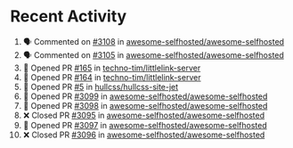 # Recent Activity 

<!--START_SECTION:activity-->
1. 🗣 Commented on [#3108](https://github.com/awesome-selfhosted/awesome-selfhosted/issues/3108) in [awesome-selfhosted/awesome-selfhosted](https://github.com/awesome-selfhosted/awesome-selfhosted)
2. 🗣 Commented on [#3105](https://github.com/awesome-selfhosted/awesome-selfhosted/issues/3105) in [awesome-selfhosted/awesome-selfhosted](https://github.com/awesome-selfhosted/awesome-selfhosted)
3. 💪 Opened PR [#165](https://github.com/techno-tim/littlelink-server/pull/165) in [techno-tim/littlelink-server](https://github.com/techno-tim/littlelink-server)
4. 💪 Opened PR [#164](https://github.com/techno-tim/littlelink-server/pull/164) in [techno-tim/littlelink-server](https://github.com/techno-tim/littlelink-server)
5. 💪 Opened PR [#5](https://github.com/hullcss/hullcss-site-jet/pull/5) in [hullcss/hullcss-site-jet](https://github.com/hullcss/hullcss-site-jet)
6. 💪 Opened PR [#3099](https://github.com/awesome-selfhosted/awesome-selfhosted/pull/3099) in [awesome-selfhosted/awesome-selfhosted](https://github.com/awesome-selfhosted/awesome-selfhosted)
7. 💪 Opened PR [#3098](https://github.com/awesome-selfhosted/awesome-selfhosted/pull/3098) in [awesome-selfhosted/awesome-selfhosted](https://github.com/awesome-selfhosted/awesome-selfhosted)
8. ❌ Closed PR [#3095](https://github.com/awesome-selfhosted/awesome-selfhosted/pull/3095) in [awesome-selfhosted/awesome-selfhosted](https://github.com/awesome-selfhosted/awesome-selfhosted)
9. 💪 Opened PR [#3097](https://github.com/awesome-selfhosted/awesome-selfhosted/pull/3097) in [awesome-selfhosted/awesome-selfhosted](https://github.com/awesome-selfhosted/awesome-selfhosted)
10. ❌ Closed PR [#3096](https://github.com/awesome-selfhosted/awesome-selfhosted/pull/3096) in [awesome-selfhosted/awesome-selfhosted](https://github.com/awesome-selfhosted/awesome-selfhosted)
<!--END_SECTION:activity-->
